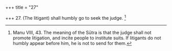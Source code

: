 +++
title = "27"

+++
27. (The litigant) shall humbly go to seek the judge. [^16] 


[^16]:  Manu VIII, 43. The meaning of the Sūtra is that the judge shall not promote litigation, and incite people to institute suits. If litigants do not humbly appear before him, he is not to send for them.
